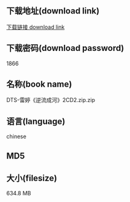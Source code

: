 ## 下载地址(download link)
[下载链接 download link](https://tutu365.netlify.app/?s=DTS-%E9%9B%B7%E5%A9%B7%E3%80%8A%E9%80%86%E6%B5%81%E6%88%90%E6%B2%B3%E3%80%8B2CD2.zip)

## 下载密码(download password)
1866

## 名称(book name)
DTS-雷婷《逆流成河》2CD2.zip.zip

## 语言(language)
chinese

## MD5


## 大小(filesize)
634.8 MB
